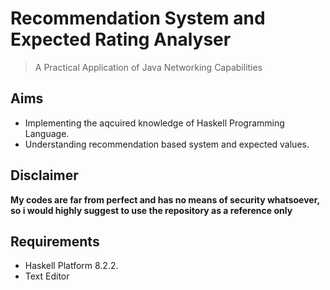 # Recommendation System and Expected Rating Analyser
> A Practical Application of Java Networking Capabilities

## Aims
* Implementing the aqcuired knowledge of Haskell Programming Language.
* Understanding recommendation based system and expected values.

## Disclaimer
**My codes are far from perfect and has no means of security whatsoever, so i would highly suggest to use the repository as a reference only**

## Requirements
- Haskell Platform 8.2.2.
- Text Editor
